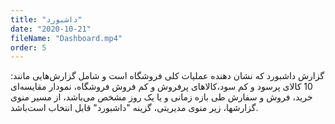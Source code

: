 ```yaml
---
title: "داشبورد"
date: "2020-10-21"
fileName: "Dashboard.mp4"
order: 5
---
```


گزارش داشبورد که نشان دهنده عملیات کلی فروشگاه است و شامل گزارش‌هایی مانند: 10 کالای پرسود و کم سود،کالاهای پرفروش و کم فروش فروشگاه، نمودار مقایسه‌ای خرید، فروش و سفارش طی بازه زمانی و یا یک روز مشخص می‌باشد، از مسیر منوی گزارشها، زیر منوی مدیریتی، گزینه "داشبورد" قابل انتخاب است‌باشد.
